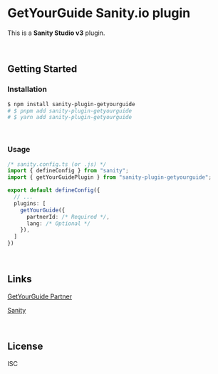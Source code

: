 # GetYourGuide Sanity.io plugin

This is a **Sanity Studio v3** plugin.

&nbsp;

## Getting Started

### Installation

```bash
$ npm install sanity-plugin-getyourguide
# $ pnpm add sanity-plugin-getyourguide
# $ yarn add sanity-plugin-getyourguide
```

&nbsp;

### Usage

```ts
/* sanity.config.ts (or .js) */
import { defineConfig } from "sanity";
import { getYourGuidePlugin } from "sanity-plugin-getyourguide";

export default defineConfig({
  // ...
  plugins: [
    getYourGuide({
      partnerId: /* Required */,
      lang: /* Optional */
    }),
  ]
})
```

&nbsp;

## Links

[GetYourGuide Partner](https://partner.getyourguide.com/)

[Sanity](https://www.sanity.io/)

&nbsp;

## License

ISC
